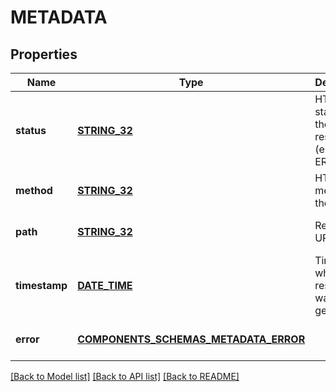 # METADATA

## Properties
Name | Type | Description | Notes
------------ | ------------- | ------------- | -------------
**status** | [**STRING_32**](STRING_32.md) | HTTP status of the response (e.g., OK or ERROR) | [optional] [default to null]
**method** | [**STRING_32**](STRING_32.md) | HTTP method of the request | [optional] [default to null]
**path** | [**STRING_32**](STRING_32.md) | Requested URI path | [optional] [default to null]
**timestamp** | [**DATE_TIME**](DATE_TIME.md) | Timestamp when response was generated | [optional] [default to null]
**error** | [**COMPONENTS_SCHEMAS_METADATA_ERROR**](components_schemas_Metadata_error.md) |  | [optional] [default to null]

[[Back to Model list]](../README.md#documentation-for-models) [[Back to API list]](../README.md#documentation-for-api-endpoints) [[Back to README]](../README.md)



